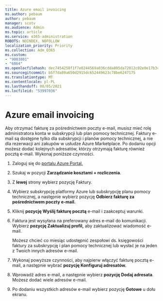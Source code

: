 ```yaml
---
title: Azure email invoicing
ms.author: pebaum
author: pebaum
manager: scotv
ms.audience: Admin
ms.topic: article
ms.service: o365-administration
ROBOTS: NOINDEX, NOFOLLOW
localization_priority: Priority
ms.collection: Adm_O365
ms.custom:
- "9003801"
- "6864"
ms.openlocfilehash: dec7454258f1f7e0244569a036cdda805da72012c02e0e17b3c1d192f0a2639e
ms.sourcegitcommit: b5f7da89a650d2915dc652449623c78be6247175
ms.translationtype: MT
ms.contentlocale: pl-PL
ms.lasthandoff: 08/05/2021
ms.locfileid: "53997036"
---
```

# <a name="azure-email-invoicing"></a>Azure email invoicing

Aby otrzymać fakturę za pośrednictwem poczty e-mail, musisz mieć rolę administratora konta w subskrypcji lub plan pomocy technicznej. Faktury e-mail są dostępne tylko dla subskrypcji i planów pomocy technicznej, a nie dla rezerwacji ani zakupów w usłudze Azure Marketplace. Po dodaniu opcji możesz dodać kolejnych adresatów, którzy otrzymają fakturę również pocztą e-mail. Wykonaj poniższe czynności.

1. Zaloguj się do [portalu Azure Portal.](https://portal.azure.com/)
2. Szukaj w pozycji **Zarządzanie kosztami + rozliczenia**.
3. Z **lewej** strony wybierz pozycję Faktury.
4. Wybierz subskrypcję platformy Azure lub subskrypcję planu pomocy technicznej, a następnie wybierz pozycję **Odbierz fakturę za pośrednictwem poczty e-mail.**
5. Kliknij **pozycję Wyślij fakturę pocztą** e-mail i zaakceptuj warunki.
6. Faktura jest wysyłana na preferowany adres e-mail do komunikacji. Wybierz **pozycję Zaktualizuj profil,** aby zaktualizować wiadomość e-mail.  

    Możesz chcieć co miesiąc udostępnić zespołowi ds. księgowości faktury za subskrypcję i plan pomocy technicznej lub wysłać je na jeden z Twoich innych adresów e-mail.  

7. Wykonaj powyższe czynności, aby najpierw włączyć fakturę pocztą e-mail, a następnie wybrać  **pozycję Konfiguruj adresatów.**
8. Wprowadź adres e-mail, a następnie wybierz **pozycję Dodaj adresata**. Możesz dodać wiele adresów e-mail.
9. Po dodaniu wszystkich adresów e-mail wybierz pozycję **Gotowe** u dołu ekranu.
